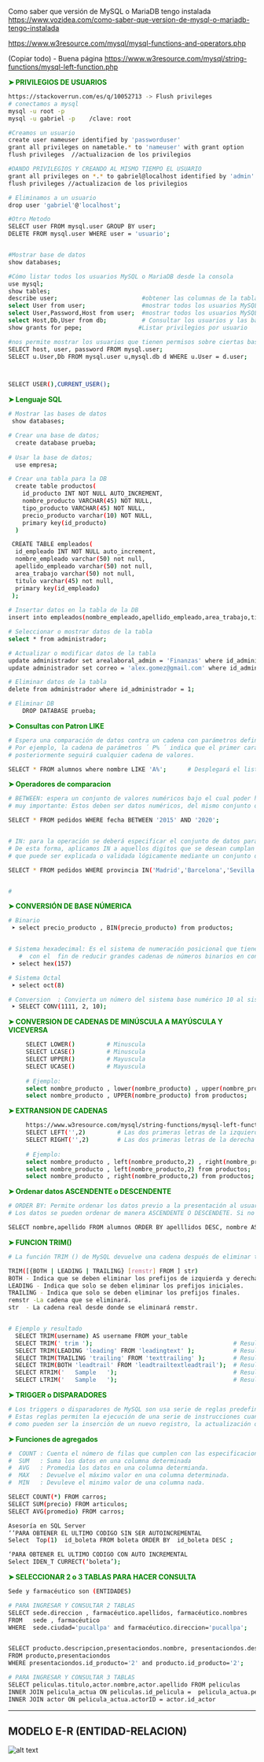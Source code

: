 Como saber que versión de MySQL o MariaDB tengo instalada
https://www.vozidea.com/como-saber-que-version-de-mysql-o-mariadb-tengo-instalada



https://www.w3resource.com/mysql/mysql-functions-and-operators.php


(Copiar todo) - Buena página
https://www.w3resource.com/mysql/string-functions/mysql-left-function.php



 __<span style="color: green;">➤ PRIVILEGIOS DE USUARIOS  </span>__    
```sh
https://stackoverrun.com/es/q/10052713 -> Flush privileges
# conectamos a mysql
mysql -u root -p 
mysql -u gabriel -p    /clave: root

#Creamos un usuario
create user nameuser identified by 'passworduser'
grant all privileges on nametable.* to 'nameuser' with grant option       //Privilegio solo a una tabla
flush privileges  //actualizacion de los privilegios

#DANDO PRIVILEGIOS Y CREANDO AL MISMO TIEMPO EL USUARIO
grant all privileges on *.* to gabriel@localhost identified by 'admin' with grant option    //Privilegio a todas las tablas
flush privileges //actualizacion de los privilegios

# Eliminamos a un usuario
drop user 'gabriel'@'localhost';

#Otro Metodo
SELECT user FROM mysql.user GROUP BY user;
DELETE FROM mysql.user WHERE user = 'usuario';


#Mostrar base de datos
show databases;

#Cómo listar todos los usuarios MySQL o MariaDB desde la consola
use mysql;
show tables;
describe user;                        #obtener las columnas de la tabla
select User from user;                #mostrar todos los usuarios MySQL con la consulta:
select User,Password,Host from user;  #mostrar todos los usuarios MySQL con la consulta:
select Host,Db,User from db;          # Consultar los usuarios y las bases de datos que tienen asignadas.
show grants for pepe;                #Listar privilegios por usuario

#nos permite mostrar los usuarios que tienen permisos sobre ciertas bases de datos:
SELECT host, user, password FROM mysql.user;
SELECT u.User,Db FROM mysql.user u,mysql.db d WHERE u.User = d.user;



SELECT USER(),CURRENT_USER();

``` 
 __<span style="color: green;">➤ Lenguaje SQL  </span>__    
```sh
# Mostrar las bases de datos
 show databases;

# Crear una base de datos;
  create database prueba;
  
# Usar la base de datos; 
  use empresa;

# Crear una tabla para la DB
  create table productos( 
    id_producto INT NOT NULL AUTO_INCREMENT,
    nombre_producto VARCHAR(45) NOT NULL,
    tipo_producto VARCHAR(45) NOT NULL,
    precio_producto varchar(10) NOT NULL,
    primary key(id_producto)
  )

 CREATE TABLE empleados(
  id_empleado INT NOT NULL auto_increment,
  nombre_empleado varchar(50) not null,
  apellido_empleado varchar(50) not null,
  area_trabajo varchar(50) not null,
  titulo varchar(45) not null,
  primary key(id_empleado)
 );
 
# Insertar datos en la tabla de la DB
insert into empleados(nombre_empleado,apellido_empleado,area_trabajo,titulo)values('Alex Gabriel',' Gomez','Mercadotecnia','Licenciatura en Mercadotecnia');

# Seleccionar o mostrar datos de la tabla
select * from administrador;

# Actualizar o modificar datos de la tabla
update administrador set arealaboral_admin = 'Finanzas' where id_administrador = 2;
update administrador set correo = 'alex.gomez@gmail.com' where id_administrador = 2;

# Eliminar datos de la tabla
delete from administrador where id_administrador = 1;

# Eliminar DB
    DROP DATABASE prueba;
``` 

__<span style="color: green;">➤ Consultas con Patron LIKE  </span>__    
```sh
# Espera una comparación de datos contra un cadena con parámetros definidos. 
# Por ejemplo, la cadena de parámetros ´ P% ´ indica que el primer carácter deberá ser una P y 
# posteriormente seguirá cualquier cadena de valores.

SELECT * FROM alumnos where nombre LIKE 'A%';      # Desplegará el listado de los alumnos cuyos nombres comienzan con a 
``` 

__<span style="color: green;">➤ Operadores de comparacion </span>__    
```sh
# BETWEEN: espera un conjunto de valores numéricos bajo el cual poder hacer la comparación de los datos.
# muy importante: Estos deben ser datos numéricos, del mismo conjunto o deberán pertenecer a un conjunto continuo de valores

SELECT * FROM pedidos WHERE fecha BETWEEN '2015' AND '2020';


# IN: para la operación se deberá especificar el conjunto de datos para comparación exacta contra los parámetros de nuestra elección. 
# De esta forma, aplicamos IN a aquellos digitos que se desean cumplan con una función, 
# que puede ser explicada o validada lógicamente mediante un conjunto de datos.

SELECT * FROM pedidos WHERE provincia IN('Madrid','Barcelona','Sevilla');


# 


``` 


__<span style="color: green;"> ➤ CONVERSIÓN DE BASE NÚMERICA </span>__    
```sh
# Binario 
 ➤ select precio_producto , BIN(precio_producto) from productos;


# Sistema hexadecimal: Es el sistema de numeración posicional que tiene como base el 16
   #  con el  fin de reducir grandes cadenas de números binarios en conjuntos de cuatro dígitos, que se pueden de esta forma comprender fácilmente.
 ➤ select hex(157) 

# Sistema Octal
 ➤ select oct(8) 

# Conversion  : Convierta un número del sistema base numérico 10 al sistema base numérico 2:
 ➤ SELECT CONV(1111, 2, 10);
``` 

__<span style="color: green;"> ➤ CONVERSION DE CADENAS DE MINÚSCULA A MAYÚSCULA Y VICEVERSA </span>__    
```sh
     SELECT LOWER()         # Minuscula
     SELECT LCASE()         # Minuscula
     SELECT UPPER()         # Mayuscula
     SELECT UCASE()         # Mayuscula
     
     # Ejemplo:
     select nombre_producto , lower(nombre_producto) , upper(nombre_producto) , lcase(nombre_producto) , ucase(nombre_producto)  from productos;
     select nombre_producto , UPPER(nombre_producto) from productos;
``` 
__<span style="color: green;"> ➤ EXTRANSION DE CADENAS  </span>__    
```sh
     https://www.w3resource.com/mysql/string-functions/mysql-left-function.php 
     SELECT LEFT('',2)         # Las dos primeras letras de la izquierda
     SELECT RIGHT('',2)        # Las dos primeras letras de la derecha
     
     # Ejemplo:
     select nombre_producto , left(nombre_producto,2) , right(nombre_producto,2) from productos;
     select nombre_producto , left(nombre_producto,2) from productos; 
     select nombre_producto , right(nombre_producto,2) from productos; 
``` 


__<span style="color: green;">➤ Ordenar datos ASCENDENTE o DESCENDENTE</span>__    
```sh
# ORDER BY: Permite ordenar los datos previo a la presentación al usuario. 
# Los datos se pueden ordenar de manera ASCENDENTE O DESCENDETE. Si no se especifica, el valor por defecto es ASCENDENTE

SELECT nombre,apellido FROM alumnos ORDER BY apelllidos DESC, nombre ASC;
``` 
__<span style="color: green;">➤ FUNCION TRIM() </span>__    
```sh
# La función TRIM () de MySQL devuelve una cadena después de eliminar todos los prefijos o sufijos de la cadena dada.

TRIM([{BOTH | LEADING | TRAILING} [remstr] FROM ] str)
BOTH - Indica que se deben eliminar los prefijos de izquierda y derecha.
LEADING - Indica que solo se deben eliminar los prefijos iniciales.
TRAILING - Indica que solo se deben eliminar los prefijos finales.
remstr -La cadena que se eliminará.
str	 - La cadena real desde donde se eliminará remstr.


# Ejemplo y resultado
  SELECT TRIM(username) AS username FROM your_table
  SELECT TRIM(' trim ');                                        # Resultado  (sin los espacios) : trim 
  SELECT TRIM(LEADING 'leading' FROM 'leadingtext' );           # Resultado :  text
  SELECT TRIM(TRAILING 'trailing' FROM 'texttrailing' );        # Resultado :  text
  SELECT TRIM(BOTH 'leadtrail' FROM 'leadtrailtextleadtrail');  # Resultado :  text
  SELECT RTRIM('   Sample   ');                                 # Resultado :  '   Sample'
  SELECT LTRIM('   Sample   ');                                 # Resultado :  'Sample   '

``` 




__<span style="color: green;">➤ TRIGGER o DISPARADORES </span>__    
```sh
# Los triggers o disparadores de MySQL son usa serie de reglas predefinidas que están asociadas a una tabla.
# Estas reglas permiten la ejecución de una serie de instrucciones cuando se producen ciertos eventos 
# como pueden ser la inserción de un nuevo registro, la actualización o el borrado de los datos de una tabla.
``` 

__<span style="color: green;">➤ Funciones de agregados</span>__    
```sh
#  COUNT : Cuenta el número de filas que cumplen con las especificaciones dadas.
#  SUM   : Suma los datos en una columna determinada
#  AVG   : Promedia los datos en una columna determianda.
#  MAX   : Devuelve el máximo valor en una columna determinada.
#  MIN   : Devuleve el minimo valor de una columna nada.

SELECT COUNT(*) FROM carros;
SELECT SUM(precio) FROM articulos;
SELECT AVG(promedio) FROM carros;

Asesoría en SQL Server
‘’PARA OBTENER EL ULTIMO CODIGO SIN SER AUTOINCREMENTAL
Select  Top(1)  id_boleta FROM boleta ORDER BY  id_boleta DESC ;

‘PARA OBTENER EL ULTIMO CODIGO CON AUTO INCREMENTAL 
Select IDEN_T CURRECT(‘boleta’);


``` 


__<span style="color: green;">➤ SELECCIONAR 2 o 3 TABLAS  PARA HACER CONSULTA </span>__    
```sh
Sede y farmacéutico son (ENTIDADES)

# PARA INGRESAR Y CONSULTAR 2 TABLAS 
SELECT sede.direccion , farmacéutico.apellidos, farmacéutico.nombres	
FROM   sede , farmacéutico 
WHERE  sede.ciudad='pucallpa' and farmacéutico.direccion='pucallpa';


SELECT producto.descripcion,presentaciondos.nombre, presentaciondos.descripcion 
FROM producto,presentaciondos 
WHERE presentaciondos.id_producto='2' and producto.id_producto='2';

# PARA INGRESAR Y CONSULTAR 3 TABLAS 
SELECT peliculas.titulo,actor.nombre,actor.apellido FROM peliculas
INNER JOIN pelicula_actua ON peliculas.id_pelicula =  pelicula_actua.peliculaID
INNER JOIN actor ON pelicula_actua.actorID = actor.id_actor

``` 

<hr/>




MODELO E-R (ENTIDAD-RELACION)
------------------
![alt text](https://i.ytimg.com/vi/5dYAp88w6Uw/maxresdefault.jpg)
